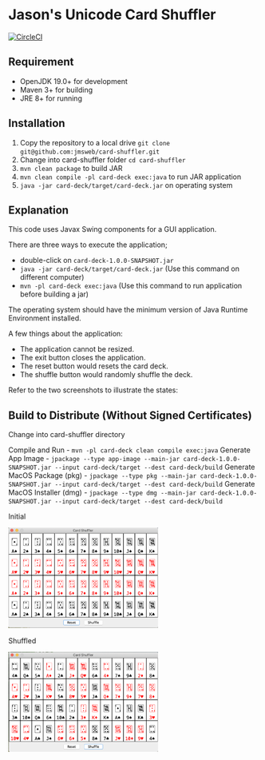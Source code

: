 # Jason's Unicode Card Shuffler
[![CircleCI](https://dl.circleci.com/status-badge/img/gh/jmsweb/card-shuffler/tree/master.svg?style=svg)](https://dl.circleci.com/status-badge/redirect/gh/jmsweb/card-shuffler/tree/master)


## Requirement

- OpenJDK 19.0+ for development
- Maven 3+ for building
- JRE 8+ for running

## Installation

1. Copy the repository to a local drive `git clone git@github.com:jmsweb/card-shuffler.git`
2. Change into card-shuffler folder `cd card-shuffler`
  1. `mvn clean package` to build JAR
  2. `mvn clean compile -pl card-deck exec:java` to run JAR application
  3. `java -jar card-deck/target/card-deck.jar` on operating system

## Explanation
This code uses Javax Swing components for a GUI application.

There are three ways to execute the application;

- double-click on `card-deck-1.0.0-SNAPSHOT.jar`
- `java -jar card-deck/target/card-deck.jar` (Use this command on different computer)
- `mvn -pl card-deck exec:java` (Use this command to run application before building a jar)

The operating system should have the minimum version of Java Runtime Environment installed.

A few things about the application:
- The application cannot be resized.
- The exit button closes the application.
- The reset button would resets the card deck.
- The shuffle button would randomly shuffle the deck.

Refer to the two screenshots to illustrate the states:

## Build to Distribute (Without Signed Certificates)
Change into card-shuffler directory

Compile and Run - `mvn -pl card-deck clean compile exec:java`
Generate App Image - `jpackage --type app-image --main-jar card-deck-1.0.0-SNAPSHOT.jar --input card-deck/target --dest card-deck/build`
Generate MacOS Package (pkg) - `jpackage --type pkg --main-jar card-deck-1.0.0-SNAPSHOT.jar --input card-deck/target --dest card-deck/build`
Generate MacOS Installer (dmg) - `jpackage --type dmg --main-jar card-deck-1.0.0-SNAPSHOT.jar --input card-deck/target --dest card-deck/build`

Initial

<img src="screenshot/InitialState.png" width="300" />

Shuffled

<img src="screenshot/ShuffledState.png" width="300" />